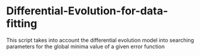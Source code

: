 # Differential-Evolution-for-data-fitting
This script takes into account the differential evolution model into searching parameters for the global minima value of a given error function
